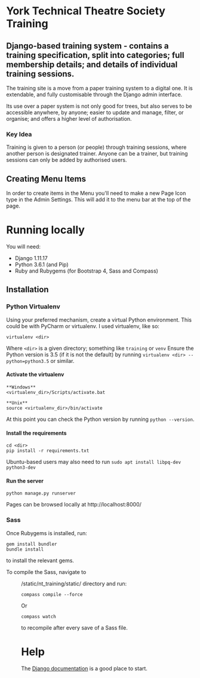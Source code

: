 # York Technical Theatre Society Training 
## Django-based training system - contains a training specification, split into categories; full membership details; and details of individual training sessions.

The training site is a move from a paper training system to a digital one. It is extendable, and fully customisable through the Django admin interface. 

Its use over a paper system is not only good for trees, but also serves to be accessible anywhere, by anyone; easier to update and manage, filter, or organise; and offers a higher level of authorisation.

### Key Idea
Training is given to a person (or people) through training sessions, where another person is designated trainer. Anyone can be a trainer, but training sessions can only be added by authorised users.
## Creating Menu Items
In order to create items in the Menu you'll need to make a new Page Icon type in the Admin Settings. This will add it to the menu bar at the top of the page.

# Running locally 

You will need: 
* Django 1.11.17 
* Python 3.6.1 (and Pip) 
* Ruby and Rubygems (for Bootstrap 4, Sass and Compass)

## Installation 
### Python Virtualenv 
Using your preferred mechanism, create a virtual Python environment. This could be with PyCharm or virtualenv. I used virtualenv, like so:

```
virtualenv <dir>
``` 

Where `<dir>` is a given directory; something like `training` or `venv`
Ensure the Python version is 3.5 (if it is not the default) by running `virtualenv <dir> --python=python3.5` or similar. 
#### Activate the virtualenv 

```
**Windows**
<virtualenv_dir>/Scripts/activate.bat

**Unix**
source <virtualenv_dir>/bin/activate
``` 
At this point you can check the Python version by running `python --version`. 
#### Install the requirements 

```
cd <dir>
pip install -r requirements.txt 
```
Ubuntu-based users may also need to run `sudo apt install libpq-dev python3-dev`
#### Run the server 
```
python manage.py runserver 
``` 
Pages can be browsed locally at http://localhost:8000/

### Sass
Once Rubygems is installed, run:
```
gem install bundler
bundle install 
```
to install the relevant gems.

To compile the Sass, navigate to <dir>/static/nt_training/static/ directory and run:
``` 
compass compile --force
``` 
Or 
```
compass watch
```
to recompile after every save of a Sass file.

# Help 

The [Django documentation](https://docs.djangoproject.com/en/1.11/) is a good place to start.
